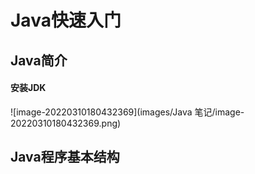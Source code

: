 # Java快速入门

## Java简介

#### 安装JDK

![image-20220310180432369](images/Java 笔记/image-20220310180432369.png)





## Java程序基本结构

